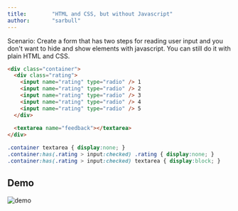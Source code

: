 ```yaml
---
title:        "HTML and CSS, but without Javascript"
author:       "sarbull"
---
```


Scenario: Create a form that has two steps for reading user input and you don't want to hide and show elements with javascript. You can still do it with plain HTML and CSS.

```html
<div class="container">
  <div class="rating">
    <input name="rating" type="radio" /> 1
    <input name="rating" type="radio" /> 2
    <input name="rating" type="radio" /> 3
    <input name="rating" type="radio" /> 4
    <input name="rating" type="radio" /> 5
  </div>
  
  <textarea name="feedback"></textarea>
</div>
```

```css
.container textarea { display:none; }
.container:has(.rating > input:checked) .rating { display:none; }
.container:has(.rating > input:checked) textarea { display:block; }
```

## Demo

![demo](https://raw.githubusercontent.com/sarbull/sarbull.github.io/master/demo-html-css-form.gif)

